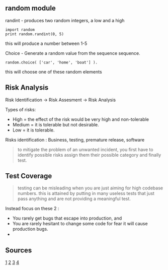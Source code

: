 ## random module
randint - produces two random integers, a low and a high
```
import random
print random.randint(0, 5)
```
this will produce a number between 1-5

Choice - Generate a random value from the sequence sequence.
```
random.choice( ['car', 'home', 'boat'] ).
```
this will choose one of these random elements

## Risk Analysis
Risk Identification -> Risk Assesment -> Risk Analysis

Types of risks:

- High = the effect of the risk would be very high and non-tolerable
- Medium = it is tolerable but not desirable.
- Low =  it is tolerable. 

Risks identification : Business, testing, premature release, software
> to mitigate the problem of an unwanted incident, you first have to identify possible risks assign them their possible category and finally test.

## Test Coverage
> testing can be misleading when you are just aiming for high codebase numbers. this is attained by putting in many useless tests that just pass anything and are not providing a meaningful test.

Instead focus on these 2 :
- You rarely get bugs that escape into production, and
- You are rarely hesitant to change some code for fear it will cause production bugs.
-  
## Sources
[1](https://www.pythonforbeginners.com/random/how-to-use-the-random-module-in-python)
[2](https://www.edureka.co/blog/risk-analysis-in-software-testing/)
[3](https://martinfowler.com/bliki/TestCoverage.html)
[4](https://www.youtube.com/watch?v=v4cd1O4zkGw)
